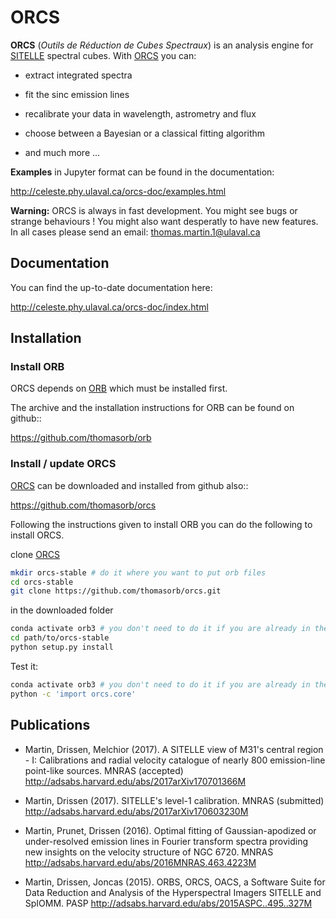 # ORCS


**ORCS** (*Outils de Réduction de Cubes Spectraux*) is an analysis engine for [SITELLE](http://www.cfht.hawaii.edu/Instruments/Sitelle) spectral cubes. With [ORCS](https://github.com/thomasorb/orcs) you can:

* extract integrated spectra
  
* fit the sinc emission lines
  
* recalibrate your data in wavelength, astrometry and flux
  
* choose between a Bayesian or a classical fitting algorithm

* and much more ...

**Examples** in Jupyter format can be found in the documentation:

http://celeste.phy.ulaval.ca/orcs-doc/examples.html
    
   
**Warning:** ORCS is always in fast development. You might see bugs or
 strange behaviours ! You might also want desperatly to have new
 features. In all cases please send an email:
 thomas.martin.1@ulaval.ca



## Documentation


You can find the up-to-date documentation here:

http://celeste.phy.ulaval.ca/orcs-doc/index.html



## Installation


### Install ORB

   
ORCS depends on [ORB](https://github.com/thomasorb/orb) which must be installed first.

The archive and the installation instructions for ORB can be found on github::
  
  https://github.com/thomasorb/orb


### Install / update ORCS


[ORCS](https://github.com/thomasorb/orcs) can be downloaded and installed from github also::
  
  https://github.com/thomasorb/orcs
  
Following the instructions given to install ORB you can do the following to install ORCS.

clone [ORCS](https://github.com/thomasorb/orcs)
```bash
mkdir orcs-stable # do it where you want to put orb files
cd orcs-stable
git clone https://github.com/thomasorb/orcs.git
```

in the downloaded folder
```bash
conda activate orb3 # you don't need to do it if you are already in the orb3 environment
cd path/to/orcs-stable
python setup.py install
```

Test it:
```bash
conda activate orb3 # you don't need to do it if you are already in the orb3 environment
python -c 'import orcs.core'
```

## Publications


* Martin, Drissen, Melchior (2017). A SITELLE view of M31's central region - I: Calibrations and radial velocity catalogue of nearly 800 emission-line point-like sources. MNRAS (accepted)
  http://adsabs.harvard.edu/abs/2017arXiv170701366M


* Martin, Drissen (2017). SITELLE's level-1 calibration. MNRAS (submitted)
  http://adsabs.harvard.edu/abs/2017arXiv170603230M

* Martin, Prunet, Drissen (2016). Optimal fitting of Gaussian-apodized or under-resolved emission lines in Fourier transform spectra providing new insights on the velocity structure of NGC 6720. MNRAS
  http://adsabs.harvard.edu/abs/2016MNRAS.463.4223M


* Martin, Drissen, Joncas (2015). ORBS, ORCS, OACS, a Software Suite for Data Reduction and Analysis of the Hyperspectral Imagers SITELLE and SpIOMM. PASP
  http://adsabs.harvard.edu/abs/2015ASPC..495..327M

